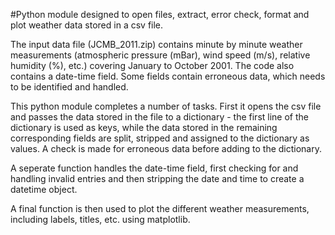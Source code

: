 #Python module designed to open files, extract, error check, format and plot weather data stored in a csv file.

The input data file (JCMB_2011.zip) contains minute by minute weather measurements (atmospheric pressure (mBar), wind speed (m/s), relative humidity (%), etc.) covering January to October 2001. The code also contains a date-time field. Some fields contain erroneous data, which needs to be identified and handled.

This python module completes a number of tasks. First it opens the csv file and passes the data stored in the file to a dictionary - the first line of the dictionary is used as keys, while the data stored in the remaining corresponding fields are split, stripped and assigned to the dictionary as values. A check is made for erroneous data before adding to the dictionary.

A seperate function handles the date-time field, first checking for and handling invalid entries and then stripping the date and time to create a datetime object.

A final function is then used to plot the different weather measurements, including labels, titles, etc. using matplotlib.
